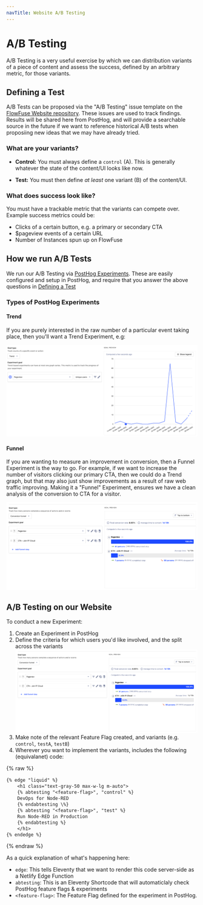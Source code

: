 ```yaml
---
navTitle: Website A/B Testing
---
```


# A/B Testing

A/B Testing is a very useful exercise by which we can distribution variants of a piece of content and assess the success, defined by an arbitrary metric, for those variants.

## Defining a Test

A/B Tests can be proposed via the "A/B Testing" issue template on the [FlowFuse Website repository](https://github.com/flowforge/website/issues/new/choose). These issues are used to track findings. Results will be shared here from PostHog, and will provide a searchable source in the future if we want to reference historical A/B tests when proposiing new ideas that we may have already tried.

### What are your variants?

- **Control:** You must always define a `control` (A). This is generally whatever the state of the content/UI looks like now.

- **Test:** You must then define _at least_ one variant (B) of the content/UI. 

### What does success look like?

You must have a trackable metric that the variants can compete over. Example success metrics could be:

- Clicks of a certain button, e.g. a primary or secondary CTA
- $pageview events of a certain URL
- Number of Instances spun up on FlowFuse

## How we run A/B Tests

We run our A/B Testing via [PostHog Experiments](https://posthog.com/docs/experiments/manual). These are easily configured and setup in PostHog, and require that you answer the above questions in [Defining a Test](#defining-a-test)

### Types of PostHog Experiments

#### Trend

If you are purely interested in the raw number of a particular event taking place, then you'll want a Trend Experiment, e.g:

![Screenshot from PostHog showing a "Trend" Experiment](../images/screenshots/ph-experiment-trend.png "Title")

#### Funnel

If you are wanting to measure an improvement in conversion, then a Funnel Experiment is the way to go. For example, if we want to increase the number of visitors clicking our primary CTA, then we could do a Trend graph, but that may also just show improvements as a result of raw web traffic improving. Making it a "Funnel" Experiment, ensures we have a clean analysis of the conversion to CTA for a visitor.

![Screenshot from PostHog showing a "Funnel" Experiment](../images/screenshots/ph-experiment-funnel.png "Title")

## A/B Testing on our Website

To conduct a new Experiment:

1. Create an Experiment in PostHog
2. Define the criteria for which users you'd like involved, and the split across the variants
![Screenshot from PostHog showing a "Trend" Experiment](../images/screenshots/ph-experiment-funnel.png "Title")
3. Make note of the relevant Feature Flag created, and variants (e.g. `control`, `testA`, `testB`)
4. Wherever you want to implement the variants, includes the following (equivalanet) code:

{% raw %}
```liquid
{% edge "liquid" %}
    <h1 class="text-gray-50 max-w-lg m-auto">
    {% abtesting "<feature-flag>", "control" %}
    DevOps for Node-RED
    {% endabtesting \%}
    {% abtesting "<feature-flag>", "test" %}
    Run Node-RED in Production
    {% endabtesting %}
    </h1>
{% endedge %}
```
{% endraw %}

As a quick explanation of what's happening here:

- `edge`: This tells Eleventy that we want to render this code server-side as a Netlify Edge Function
- `abtesting`: This is an Eleventy Shortcode that will automaticlaly check PostHog feature flags & experiments
- `<feature-flag>`: The Feature Flag defined for the experiment in PostHog.